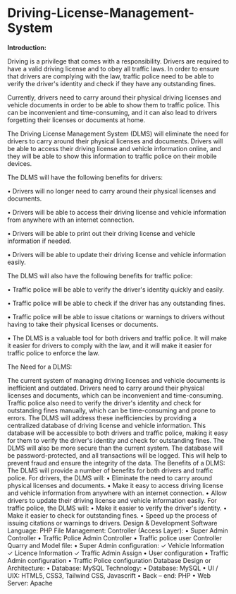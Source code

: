 # Driving-License-Management-System

**Introduction:**

Driving is a privilege that comes with a responsibility. Drivers are required to have a
valid driving license and to obey all traffic laws. In order to ensure that drivers are
complying with the law, traffic police need to be able to verify the driver's identity and
check if they have any outstanding fines.

Currently, drivers need to carry around their physical driving licenses and vehicle
documents in order to be able to show them to traffic police. This can be inconvenient
and time-consuming, and it can also lead to drivers forgetting their licenses or documents
at home.

The Driving License Management System (DLMS) will eliminate the need for drivers to
carry around their physical licenses and documents. Drivers will be able to access their
driving license and vehicle information online, and they will be able to show this
information to traffic police on their mobile devices.

The DLMS will have the following benefits for drivers:

• Drivers will no longer need to carry around their physical licenses and documents.

• Drivers will be able to access their driving license and vehicle information from
anywhere with an internet connection.

• Drivers will be able to print out their driving license and vehicle information if
needed.

• Drivers will be able to update their driving license and vehicle information easily.

The DLMS will also have the following benefits for traffic police:

• Traffic police will be able to verify the driver's identity quickly and easily.

• Traffic police will be able to check if the driver has any outstanding fines.

• Traffic police will be able to issue citations or warnings to drivers without having
to take their physical licenses or documents.

• The DLMS is a valuable tool for both drivers and traffic police. It will make it
easier for drivers to comply with the law, and it will make it easier for traffic
police to enforce the law.

The Need for a DLMS:

The current system of managing driving licenses and vehicle documents is inefficient and
outdated. Drivers need to carry around their physical licenses and documents, which can
be inconvenient and time-consuming. Traffic police also need to verify the driver's
identity and check for outstanding fines manually, which can be time-consuming and
prone to errors.
The DLMS will address these inefficiencies by providing a centralized database of
driving license and vehicle information. This database will be accessible to both drivers
and traffic police, making it easy for them to verify the driver's identity and check for
outstanding fines.
The DLMS will also be more secure than the current system. The database will be
password-protected, and all transactions will be logged. This will help to prevent fraud
and ensure the integrity of the data.
The Benefits of a DLMS:
The DLMS will provide a number of benefits for both drivers and traffic police. For
drivers, the DLMS will:
• Eliminate the need to carry around physical licenses and documents.
• Make it easy to access driving license and vehicle information from anywhere
with an internet connection.
• Allow drivers to update their driving license and vehicle information easily.
For traffic police, the DLMS will:
• Make it easier to verify the driver's identity.
• Make it easier to check for outstanding fines.
• Speed up the process of issuing citations or warnings to drivers.
Design & Development
Software Language: PHP
File Management:
Controller (Access Layer):
• Super Admin Controller
• Traffic Police Admin Controller
• Traffic police user Controller
Quarry and Model file:
• Super Admin configuration:
✓ Vehicle Information
✓ Licence Information
✓ Traffic Admin Assign
• User configuration
• Traffic Admin configuration
• Traffic Police configuration
Database Design or Architecture:
• Database: MySQL
Technology:
• Database: MySQL
• UI / UIX: HTML5, CSS3, Tailwind CSS, Javascrift
• Back – end: PHP
• Web Server: Apache
